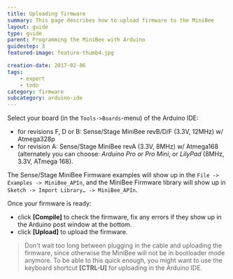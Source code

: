 ```yaml
---
title: Uploading firmware
summary: This page describes how to upload firmware to the MiniBee
layout: guide
type: guide
parent: Programming the MiniBee with Arduino
guidestep: 3
featured-image: feature-thumb4.jpg

creation-date: 2017-02-06
tags:
    - expert
    - todo
category: firmware
subcategory: arduino-ide
---
```


Select your board (in the `Tools->Boards`-menu) of the Arduino IDE:

* for revisions F, D or B: Sense/Stage MiniBee revB/D/F (3.3V, 12MHz) w/ Atmega328p
* for revision A: Sense/Stage MiniBee revA (3.3V, 8MHz) w/ Atmega168 (alternately you can choose: _Arduino Pro or Pro Mini_, or _LilyPad_ (8MHz, 3.3V, ATmega 168).

The Sense/Stage MiniBee Firmware examples will show up in the `File -> Examples -> MiniBee_APIn`, and the MiniBee Firmware library will show up in `Sketch -> Import Library… -> MiniBee_APIn`.

Once your firmware is ready:

* click **[Compile]** to check the firmware, fix any errors if they show up in the Arduino post window at the bottom.
* click **[Upload]** to upload the firmware.

> Don't wait too long between plugging in the cable and uploading the firmware, since otherwise the MiniBee will not be in bootloader mode anymore. To be able to this quick enough, you might want to use the keyboard shortcut **[CTRL-U]** for uploading in the Arduino IDE.



